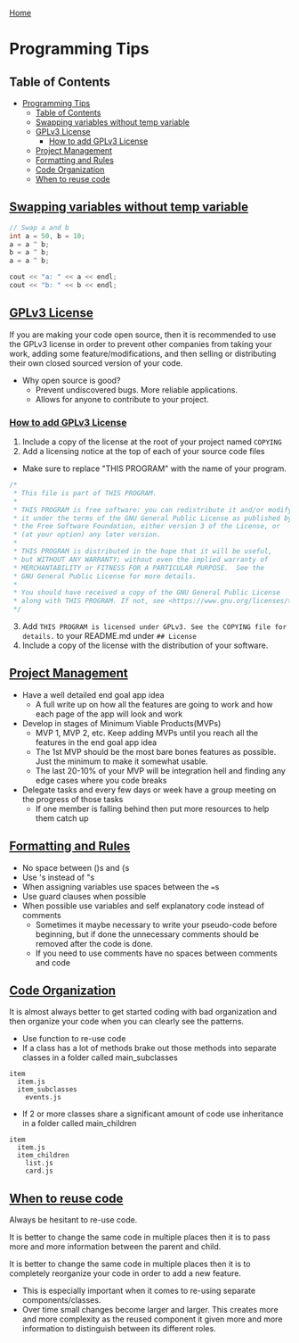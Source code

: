 <!--
 * This file is part of RS Cheat Sheets.
 *
 * RS Cheat Sheets is free software: you can redistribute it and/or modify
 * it under the terms of the GNU General Public License as published by
 * the Free Software Foundation, either version 3 of the License, or
 * (at your option) any later version.
 *
 * RS Cheat Sheets is distributed in the hope that it will be useful,
 * but WITHOUT ANY WARRANTY; without even the implied warranty of
 * MERCHANTABILITY or FITNESS FOR A PARTICULAR PURPOSE.  See the
 * GNU General Public License for more details.
 *
 * You should have received a copy of the GNU General Public License
 * along with RS Cheat Sheets. If not, see <https://www.gnu.org/licenses/>.
 */
-->

[Home](../README.md)

# Programming Tips

## Table of Contents

<!-- TOC -->

- [Programming Tips](#programming-tips)
	- [Table of Contents](#table-of-contents)
	- [Swapping variables without temp variable](#swapping-variables-without-temp-variable)
	- [GPLv3 License](#gplv3-license)
		- [How to add GPLv3 License](#how-to-add-gplv3-license)
	- [Project Management](#project-management)
	- [Formatting and Rules](#formatting-and-rules)
	- [Code Organization](#code-organization)
	- [When to reuse code](#when-to-reuse-code)

<!-- /TOC -->

## [Swapping variables without temp variable](#table-of-contents)

```c++
// Swap a and b
int a = 50, b = 10;
a = a ^ b;
b = a ^ b;
a = a ^ b;

cout << "a: " << a << endl;
cout << "b: " << b << endl;
```

## [GPLv3 License](#table-of-contents)
If you are making your code open source, then it is recommended to use the GPLv3 license in order to prevent other companies from taking your work, adding some feature/modifications, and then selling or distributing their own closed sourced version of your code.
- Why open source is good?
  - Prevent undiscovered bugs. More reliable applications.
  - Allows for anyone to contribute to your project.

### [How to add GPLv3 License](#table-of-contents)
1. Include a copy of the license at the root of your project named `COPYING`
2. Add a licensing notice at the top of each of your source code files
  - Make sure to replace "THIS PROGRAM" with the name of your program.

```javascript
/*
 * This file is part of THIS PROGRAM.
 *
 * THIS PROGRAM is free software: you can redistribute it and/or modify
 * it under the terms of the GNU General Public License as published by
 * the Free Software Foundation, either version 3 of the License, or
 * (at your option) any later version.
 *
 * THIS PROGRAM is distributed in the hope that it will be useful,
 * but WITHOUT ANY WARRANTY; without even the implied warranty of
 * MERCHANTABILITY or FITNESS FOR A PARTICULAR PURPOSE.  See the
 * GNU General Public License for more details.
 *
 * You should have received a copy of the GNU General Public License
 * along with THIS PROGRAM. If not, see <https://www.gnu.org/licenses/>.
 */
```

3. Add `THIS PROGRAM is licensed under GPLv3. See the COPYING file for details.` to your README.md under `## License`
4. Include a copy of the license with the distribution of your software.

## [Project Management](#table-of-contents)
- Have a well detailed end goal app idea
  - A full write up on how all the features are going to work and how each page of the app will look and work
- Develop in stages of Minimum Viable Products(MVPs)
  - MVP 1, MVP 2, etc. Keep adding MVPs until you reach all the features in the end goal app idea
  - The 1st MVP should be the most bare bones features as possible. Just the minimum to make it somewhat usable.
  - The last 20-10% of your MVP will be integration hell and finding any edge cases where you code breaks
- Delegate tasks and every few days or week have a group meeting on the progress of those tasks
  - If one member is falling behind then put more resources to help them catch up

## [Formatting and Rules](#table-of-contents)
- No space between ()s and {s
- Use 's instead of "s
- When assigning variables use spaces between the `=`s
- Use guard clauses when possible
- When possible use variables and self explanatory code instead of comments
  - Sometimes it maybe necessary to write your pseudo-code before beginning, but if done the unnecessary comments should be removed after the code is done.
  - If you need to use comments have no spaces between comments and code

## [Code Organization](#table-of-contents)
It is almost always better to get started coding with bad organization and then organize your code when you can clearly see the patterns.

- Use function to re-use code
- If a class has a lot of methods brake out those methods into separate classes in a folder called main_subclasses
```
item
  item.js
  item_subclasses
    events.js
```
- If 2 or more classes share a significant amount of code use inheritance in a folder called main_children
```
item
  item.js
  item_children
    list.js
    card.js
```

## [When to reuse code](#table-of-contents)
Always be hesitant to re-use code.

It is better to change the same code in multiple places then it is to pass more and more information between the parent and child.

It is better to change the same code in multiple places then it is to completely reorganize your code in order to add a new feature.
  - This is especially important when it comes to re-using separate components/classes.
  - Over time small changes become larger and larger. This creates more and more complexity as the reused component it given more and more information to distinguish between its different roles.